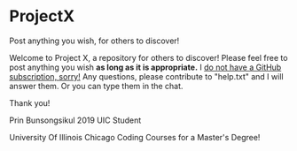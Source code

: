 # ProjectX
Post anything you wish, for others to discover!

Welcome to Project X, a repository for others to discover! Please feel free to post anything you wish <b>as long as it is appropriate.</b>
I <u>do not have a GitHub subscription, sorry!</u> Any questions, please contribute to "help.txt" and I will answer them. Or you can type them 
in the chat.

Thank you!

Prin Bunsongsikul
2019 UIC Student

University Of Illinois Chicago
Coding Courses for a Master's Degree!
